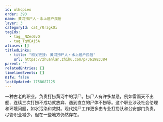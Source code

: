 ```yaml
---
id: ulhcpieo
order: 393
name: 黄河捞尸人・水上居户民俗
layer: 3
categoryId: cat_r0rzgkOi
tagIds:
  - tag__NZec6vQ
  - tag_TqMEAj5A
aliases: []
titledLinks:
  - title: "相关链接: 黄河捞尸人・水上居户民俗"
    url: https://zhuanlan.zhihu.com/p/361983384
parent: ""
relatedEntries: []
timelineEvents: []
nsfw: false
lastUpdated: 1758087125
---
```


一种古老的职业，负责打捞黄河中的浮尸。捞尸人有许多禁忌，例如雷雨天不出船、连续三次打捞不成功就放弃、遇到直立的尸体不捞等。这个职业涉及社会伦理和环境问题，如水污染和敛财。现代捞尸工作更多由专业打捞队和公安部门负责。尽管职业减少，但在一些地方仍然存在。